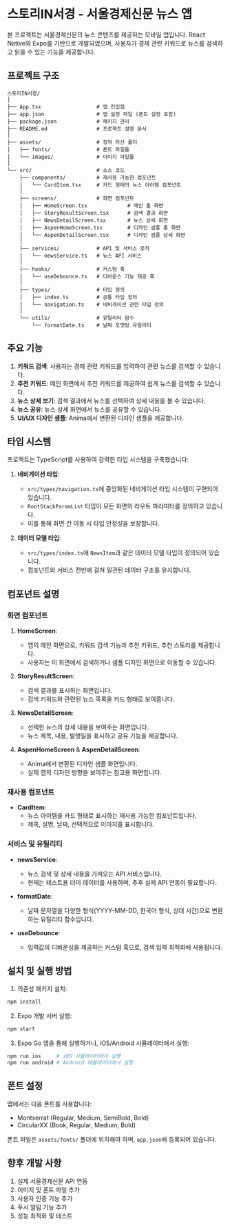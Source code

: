 # 스토리IN서경 - 서울경제신문 뉴스 앱

본 프로젝트는 서울경제신문의 뉴스 콘텐츠를 제공하는 모바일 앱입니다. React Native와 Expo를 기반으로 개발되었으며, 사용자가 경제 관련 키워드로 뉴스를 검색하고 읽을 수 있는 기능을 제공합니다.

## 프로젝트 구조

```
스토리IN서경/
│
├── App.tsx                  # 앱 진입점
├── app.json                 # 앱 설정 파일 (폰트 설정 포함)
├── package.json             # 패키지 관리
├── README.md                # 프로젝트 설명 문서
│
├── assets/                  # 정적 자산 폴더
│   ├── fonts/               # 폰트 파일들
│   └── images/              # 이미지 파일들
│
└── src/                     # 소스 코드
    ├── components/          # 재사용 가능한 컴포넌트
    │   └── CardItem.tsx     # 카드 형태의 뉴스 아이템 컴포넌트
    │
    ├── screens/             # 화면 컴포넌트
    │   ├── HomeScreen.tsx             # 메인 홈 화면
    │   ├── StoryResultScreen.tsx      # 검색 결과 화면
    │   ├── NewsDetailScreen.tsx       # 뉴스 상세 화면
    │   ├── AspenHomeScreen.tsx        # 디자인 샘플 홈 화면
    │   └── AspenDetailScreen.tsx      # 디자인 샘플 상세 화면
    │
    ├── services/            # API 및 서비스 로직
    │   └── newsService.ts   # 뉴스 API 서비스
    │
    ├── hooks/               # 커스텀 훅
    │   └── useDebounce.ts   # 디바운스 기능 제공 훅
    │
    ├── types/               # 타입 정의
    │   ├── index.ts         # 공통 타입 정의
    │   └── navigation.ts    # 네비게이션 관련 타입 정의
    │
    └── utils/               # 유틸리티 함수
        └── formatDate.ts    # 날짜 포맷팅 유틸리티
```

## 주요 기능

1. **키워드 검색**: 사용자는 경제 관련 키워드를 입력하여 관련 뉴스를 검색할 수 있습니다.
2. **추천 키워드**: 메인 화면에서 추천 키워드를 제공하여 쉽게 뉴스를 검색할 수 있습니다.
3. **뉴스 상세 보기**: 검색 결과에서 뉴스를 선택하여 상세 내용을 볼 수 있습니다.
4. **뉴스 공유**: 뉴스 상세 화면에서 뉴스를 공유할 수 있습니다.
5. **UI/UX 디자인 샘플**: Anima에서 변환된 디자인 샘플을 제공합니다.

## 타입 시스템

프로젝트는 TypeScript를 사용하여 강력한 타입 시스템을 구축했습니다:

1. **네비게이션 타입**:

   - `src/types/navigation.ts`에 중앙화된 네비게이션 타입 시스템이 구현되어 있습니다.
   - `RootStackParamList` 타입이 모든 화면의 라우트 파라미터를 정의하고 있습니다.
   - 이를 통해 화면 간 이동 시 타입 안정성을 보장합니다.

2. **데이터 모델 타입**:
   - `src/types/index.ts`에 `NewsItem`과 같은 데이터 모델 타입이 정의되어 있습니다.
   - 컴포넌트와 서비스 전반에 걸쳐 일관된 데이터 구조를 유지합니다.

## 컴포넌트 설명

### 화면 컴포넌트

1. **HomeScreen**:

   - 앱의 메인 화면으로, 키워드 검색 기능과 추천 키워드, 추천 스토리를 제공합니다.
   - 사용자는 이 화면에서 검색하거나 샘플 디자인 화면으로 이동할 수 있습니다.

2. **StoryResultScreen**:

   - 검색 결과를 표시하는 화면입니다.
   - 검색 키워드와 관련된 뉴스 목록을 카드 형태로 보여줍니다.

3. **NewsDetailScreen**:

   - 선택한 뉴스의 상세 내용을 보여주는 화면입니다.
   - 뉴스 제목, 내용, 발행일을 표시하고 공유 기능을 제공합니다.

4. **AspenHomeScreen** & **AspenDetailScreen**:
   - Anima에서 변환된 디자인 샘플 화면입니다.
   - 실제 앱의 디자인 방향을 보여주는 참고용 화면입니다.

### 재사용 컴포넌트

- **CardItem**:
  - 뉴스 아이템을 카드 형태로 표시하는 재사용 가능한 컴포넌트입니다.
  - 제목, 설명, 날짜, 선택적으로 이미지를 표시합니다.

### 서비스 및 유틸리티

- **newsService**:

  - 뉴스 검색 및 상세 내용을 가져오는 API 서비스입니다.
  - 현재는 테스트용 더미 데이터를 사용하며, 추후 실제 API 연동이 필요합니다.

- **formatDate**:

  - 날짜 문자열을 다양한 형식(YYYY-MM-DD, 한국어 형식, 상대 시간)으로 변환하는 유틸리티 함수입니다.

- **useDebounce**:
  - 입력값의 디바운싱을 제공하는 커스텀 훅으로, 검색 입력 최적화에 사용됩니다.

## 설치 및 실행 방법

1. 의존성 패키지 설치:

```bash
npm install
```

2. Expo 개발 서버 실행:

```bash
npm start
```

3. Expo Go 앱을 통해 실행하거나, iOS/Android 시뮬레이터에서 실행:

```bash
npm run ios     # iOS 시뮬레이터에서 실행
npm run android # Android 에뮬레이터에서 실행
```

## 폰트 설정

앱에서는 다음 폰트를 사용합니다:

- Montserrat (Regular, Medium, SemiBold, Bold)
- CircularXX (Book, Regular, Medium, Bold)

폰트 파일은 `assets/fonts/` 폴더에 위치해야 하며, `app.json`에 등록되어 있습니다.

## 향후 개발 사항

1. 실제 서울경제신문 API 연동
2. 이미지 및 폰트 파일 추가
3. 사용자 인증 기능 추가
4. 푸시 알림 기능 추가
5. 성능 최적화 및 테스트
